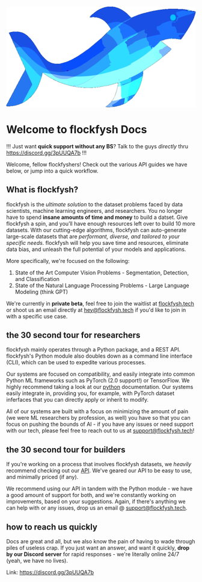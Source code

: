 ![](logo.png)

# Welcome to flockfysh Docs

!!!
Just want **quick support without any BS**? Talk to the guys *directly* thru https://discord.gg/3pUUQA7b
!!!

Welcome, fellow flockfyshers! Check out the various API guides we have below, or jump into 
a quick workflow. 

## What is flockfysh? 
flockfysh is the _ultimate solution_ to the dataset problems faced by data scientists, machine learning engineers, and researchers. You no longer have to spend **insane amounts of time and money** to build a datset. Give flockfysh a spin, and you’ll have enough resources left over to build 10 more datasets. With our cutting-edge algorithms, flockfysh can auto-generate large-scale datasets that are _performant, diverse, and tailored to your specific needs_. flockfysh will help you save time and resources, eliminate data bias, and unleash the full potential of your models and applications.

More specifically, we're focused on the following:
1. State of the Art Computer Vision Problems - Segmentation, Detection, and Classification
2. State of the Natural Language Processing Problems - Large Language Modeling (think GPT)

We're currently in **private beta**, feel free to join the waitlist at [flockfysh.tech](https://flockfysh.tech) or shoot us an email directly at [hey@flockfysh.tech](mailto:hey@flockfysh.tech) if you'd like to join in with a specific use case.

## the 30 second tour for researchers

flockfysh mainly operates through a Python package, and a REST API. flockfysh's Python module also doubles down as a command line interface (CLI), which can be used to expedite various processes.

Our systems are focused on compatibility, and easily integrate into common Python ML frameworks such as PyTorch (2.0 support!) or TensorFlow. We highly recommend taking a look at our [python](Python/main.md) documentation. Our systems easily integrate in, providing you, for example, with PyTorch dataset inferfaces that you can directly apply or inherit to modify.

All of our systems are built with a focus on minimizing the amount of pain (we were ML researchers by profession, as well) you have so that you can focus on pushing the bounds of AI - if you have any issues or need support with our tech, please feel free to reach out to us at [support@flockfysh.tech](mailto:support@flockfysh.tech)!

## the 30 second tour for builders

If you're working on a process that involves flockfysh datasets, we *heavily* recommend checking out our [API](API/index.md). We've geared our API to be easy to use, and minimally priced (if any). 

We recommend using our API in tandem with the Python module - we have a good amount of support for both, and we're constantly working on improvements, based on your suggestions. Again, if there's anything we can help with or any issues, drop us an email @ [support@flockfysh.tech](mailto:support@flockfysh.tech). 


## how to reach us quickly

Docs are great and all, but we also know the pain of having to wade through piles of useless crap. If you just want an answer, and want it quickly, **drop by our Discord server** for rapid responses - we're literally online 24/7 (yeah, we have no lives).

Link: https://discord.gg/3pUUQA7b




